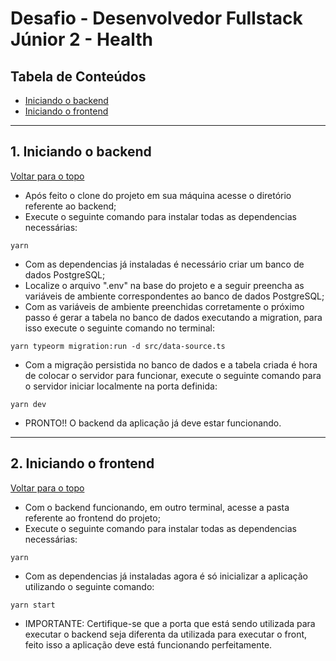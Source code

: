 # Desafio - Desenvolvedor Fullstack Júnior 2 - Health

## Tabela de Conteúdos

- [Iniciando o backend](#1-iniciando-o-backend)
- [Iniciando o frontend](#2-iniciando-o-frontend)

---

## 1. Iniciando o backend

[ Voltar para o topo ](#tabela-de-conteúdos)

- Após feito o clone do projeto em sua máquina acesse o diretório referente ao backend;
- Execute o seguinte comando para instalar todas as dependencias necessárias:

```
yarn
```

- Com as dependencias já instaladas é necessário criar um banco de dados PostgreSQL;
- Localize o arquivo ".env" na base do projeto e a seguir preencha as variáveis de ambiente correspondentes ao banco de dados PostgreSQL;
- Com as variáveis de ambiente preenchidas corretamente o próximo passo é gerar a tabela no banco de dados executando a migration, para isso execute o seguinte comando no terminal:

```
yarn typeorm migration:run -d src/data-source.ts
```

- Com a migração persistida no banco de dados e a tabela criada é hora de colocar o servidor para funcionar, execute o seguinte comando para o servidor iniciar localmente na porta definida:

```
yarn dev
```

- PRONTO!! O backend da aplicação já deve estar funcionando.

---

## 2. Iniciando o frontend

[ Voltar para o topo ](#tabela-de-conteúdos)

- Com o backend funcionando, em outro terminal, acesse a pasta referente ao frontend do projeto;
- Execute o seguinte comando para instalar todas as dependencias necessárias:

```
yarn
```

- Com as dependencias já instaladas agora é só inicializar a aplicação utilizando o seguinte comando:

```
yarn start
```

- IMPORTANTE: Certifique-se que a porta que está sendo utilizada para executar o backend seja diferenta da utilizada para executar o front, feito isso a aplicação deve está funcionando perfeitamente.
